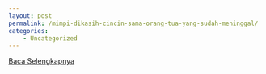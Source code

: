 ```yaml
---
layout: post
permalink: /mimpi-dikasih-cincin-sama-orang-tua-yang-sudah-meninggal/
categories:
    - Uncategorized
---
```


[Baca Selengkapnya](/02)